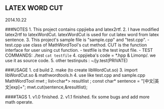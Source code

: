LATEX WORD CUT
-------------
2014.10.22


###NOTES
    1. This project contains cppjieba and latex2rtf.
    2. I have modified latex2rtf to latexWordCut. latexWordCut is used for cut latex word from latex sentence.
    3. This project's sample file is "sample.cpp" and "test.cpp". 
        - test.cpp use class of MathWordTool's cut method. CUT is the function interface for user using cut function.
        - testfile is the test input file.
        - TEST COMMANDS:
            ./test `cat testfile`
    4. cppjieba's code = *.hpp & Limonp/. we use it as source code.
    5. other testinputs : ~/jy.test(PRIVATE)

###USAGE
    1. cd build
    2. make (to create libWordCut.so)
    3. import libWordCut.so & mathwordtools.h
    4. use like test.cpp and sample.cpp
        MathWordTool mwt ;
        list<char*> resultlist ;
        const char* sentence = "[中文|英文|exp]+";
        mwt.cut(sentence,&resultlist);

####TAGS
    1. v1.0 finished.
    2. v1.1 finished. fix some bugs and add more math operate.
    

